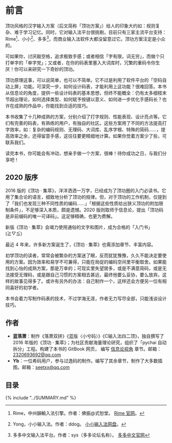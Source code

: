 # 前言

顶功风格的汉字输入方案（后文简称「顶功方案」）给人的印象大约如：规则复杂、难于学习记忆。同时，它对输入法平台很挑剔，目前只有三家主流平台支持：Rime[^1]、小小[^2]、多多[^3]，而商业输入法软件大都没留意过它。顶功方案注定是小众的。

可如果你，讨厌敲空格，追求极致手感；或者相信「字有限，词无穷」，而做个只打单字的「单字党」；又或者，在你的码表里塞入大词库时，冗繁的重码令你生厌！你可以来研究一下奇妙的顶功。

顶功原理这事，可以说简单，也可以不简单。它不过是利用了软件平台的「空码自动上屏」功能。可深究一步，如何设计码表，才能利用上这功能？很难回答。本书从信息论的角度，提供一些设计码表的基本思想，但终不能概全：仍有太多细枝末节超出理论，如何选择类型、如何赋予按键以意义、如何进一步优化手感码长？也许在成熟的作品中，你能找到合适的技巧。

本书收集了十几种成熟的方案，分别介绍了打字规则、性能表现、设计亮点等。它们有完善的码表，有熟练的用户，有独自的社区。这些方案用了不同的方法提高打字效率，如：复杂的编码规则、无理码、大词库、乱序字根、特殊的简码……，提高效率之余，还得留意手感，这往往要更精细地计算。如果你觉着方案少了些，可联系我们。

读完本书，你可能会有冲动，想亲手做一个方案，很棒！待你成功之日，与我们分享吧！

[^1]: Rime，中州韻輸入法引擎。作者：佛振@式恕堂。 [Rime 官网](https://rime.im/)。
[^2]: Yong，小小输入法。作者：ddog。 [小小输入法网盘](http://yongim.ys168.com/)。
[^3]: 多多中文输入法平台。作者：sys（多多论坛名称）。 [多多中文官网](https://www.chinput.com/portal.php)

## 2020 版序

2016 版的《顶功 · 集萃》，洋洋洒洒一万字，已经成为了顶功圈的入门必读书。它用了集合论的语言，细致地分析了顶功的规律。但，对于顶功的工作机制，仅提到了「我们也发现三种不同性质的编码……」「根据这些性质给出狭义顶功的附加限制条件」，不足够深入本质，颇是遗憾。2020 版则取师于信息论，提出「顶功码是非前缀码的唯一可译码」。这足够精确，也更为费解。

新版《顶功 · 集萃》会竭力使用通俗的文字和图片，成为合格的「入门书」(≧▽≦)

最近 4 年来，许多新方案诞生了，《顶功 · 集萃》也需添加章节、丰富内容。

初学顶功的读者，常常会被繁杂的方案迷了眼，反而犹犹豫豫，久久不能决定要使用的方案。因为效率和易学不可兼得，只能在局促的编码空间里平衡取舍。如果能找到心怡的成熟方案，那是万幸的；可现实里失望居多，或是不满意简码，或是无法接受无理码，或是跟自己习惯的方案相去甚远，最终他要么妥协，要么放弃。这样的故事见得多了。或许有另外的办法：自己制作一个，这样还会方便另一位有相同喜好的初学者。

本书会着力写制作码表的技术，不过学海无涯，作者无力写尽全部，只能浅谈设计技巧。

## 作者

- **蓝落萧**：制作《落萧双拼》《蓝版〈小兮码〉》《C输入法四二顶》，独自撰写了 2016 年版的《顶功 · 集萃》；为社区贡献海量理论研究，组织了「pychai 自动拆分」工程。构建了本书的 GitBook 网页， 编写 [信息论视角](informationism/README.md) 章节。邮箱：2320693692@qq.com
- **Yb**：一位希码用户，参与过逸码的制作。编写了其余章节，制作了大多数插图。邮箱：seetxx@qq.com

## 目录

{% include "../SUMMARY.md” %}